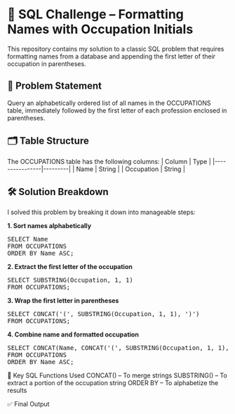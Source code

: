 # 📘 SQL Challenge – Formatting Names with Occupation Initials
This repository contains my solution to a classic SQL problem that requires formatting names from a database and appending the first letter of their occupation in parentheses.

## 🧩 Problem Statement
Query an alphabetically ordered list of all names in the OCCUPATIONS table, immediately followed by the first letter of each profession enclosed in parentheses.

## 🗂 Table Structure
The OCCUPATIONS table has the following columns:
| Column         | Type    |
|----------------|---------|
| Name   | String  |
| Occupation       | String  |

## 🛠️ Solution Breakdown
I solved this problem by breaking it down into manageable steps:

**1. Sort names alphabetically**

<pre>SELECT Name 
FROM OCCUPATIONS 
ORDER BY Name ASC;</pre>

**2. Extract the first letter of the occupation**

<pre>SELECT SUBSTRING(Occupation, 1, 1) 
FROM OCCUPATIONS;</pre>

**3. Wrap the first letter in parentheses**

<pre>SELECT CONCAT('(', SUBSTRING(Occupation, 1, 1), ')') 
FROM OCCUPATIONS;</pre>

**4. Combine name and formatted occupation**

<pre>SELECT CONCAT(Name, CONCAT('(', SUBSTRING(Occupation, 1, 1), ')')) 
FROM OCCUPATIONS 
ORDER BY Name ASC;</pre>







🧠 Key SQL Functions Used
CONCAT() – To merge strings
SUBSTRING() – To extract a portion of the occupation string
ORDER BY – To alphabetize the results

✅ Final Output

